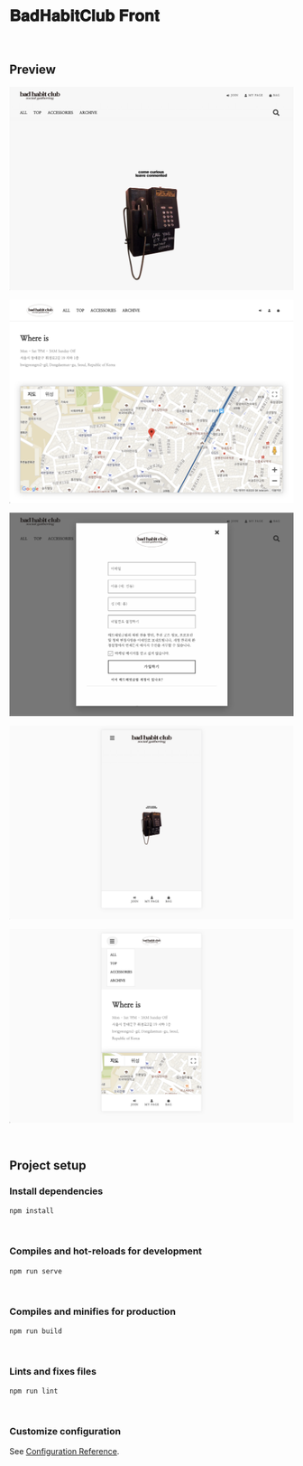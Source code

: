 # 𝐁𝐚𝐝𝐇𝐚𝐛𝐢𝐭𝐂𝐥𝐮𝐛 𝐅𝐫𝐨𝐧𝐭

<br>

## Preview

![screenshot Desktop ver.](etc/img/screenshot1.png)

![screenshot Desktop ver. scrolled](etc/img/screenshot2.png)

![screenshot Desktop ver. modal](etc/img/screenshot3.png)

![screenshot Mobile ver.](etc/img/screenshot4.png)

![screenshot Mobile ver. scrolled](etc/img/screenshot5.png)

<br>

## Project setup

### Install dependencies

```
npm install
```

<br>

### Compiles and hot-reloads for development

```
npm run serve
```

<br>

### Compiles and minifies for production

```
npm run build
```

<br>

### Lints and fixes files

```
npm run lint
```

<br>

### Customize configuration

See [Configuration Reference](https://cli.vuejs.org/config/).

<br>
